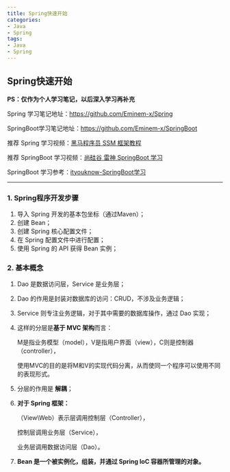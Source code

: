 ```yaml
---
title: Spring快速开始
categories:
- Java
- Spring
tags:
- Java
- Spring
---
```


## Spring快速开始

<!--more-->

**PS：仅作为个人学习笔记，以后深入学习再补充**

Spring 学习笔记地址：https://github.com/Eminem-x/Spring

SpringBoot学习笔记地址：https://github.com/Eminem-x/SpringBoot

推荐 Spring 学习视频：<a href="https://www.bilibili.com/video/BV1WZ4y1P7Bp?from=search&seid=9648668674109084850&spm_id_from=333.337.0.0">黑马程序员 SSM 框架教程</a>

推荐 SpringBoot 学习视频：<a href="https://www.bilibili.com/video/BV19K4y1L7MT?from=search&seid=14164871616704737958&spm_id_from=333.337.0.0">尚硅谷 雷神 SpringBoot 学习</a>

SpringBoot 学习参考：<a href="http://www.ityouknow.com/springboot/2016/01/06/spring-boot-quick-start.html">ityouknow-SpringBoot学习</a>

-----

### 1. Spring程序开发步骤

1. 导入 Spring 开发的基本包坐标（通过Maven）；
2. 创建 Bean；
3. 创建 Spring 核心配置文件；
4. 在 Spring 配置文件中进行配置；
5. 使用 Spring 的 API 获得 Bean 实例；

### 2. 基本概念

1. Dao 是数据访问层，Service 是业务层；

2. Dao 的作用是封装对数据库的访问：CRUD，不涉及业务逻辑；

3. Service 则专注业务逻辑，对于其中需要的数据库操作，通过 Dao 实现；

4. 这样的分层是**基于 MVC 架构**而言：

   M是指业务模型（model），V是指用户界面（view），C则是控制器（controller），

   使用MVC的目的是将M和V的实现代码分离，从而使同一个程序可以使用不同的表现形式。

5. 分层的作用是 **解耦**；

6. **对于 Spring 框架：**

   （View\Web）表示层调用控制层（Controller），

   控制层调用业务层（Service），

   业务层调用数据访问层（Dao）。

7. **Bean 是一个被实例化，组装，并通过 Spring IoC 容器所管理的对象。**

